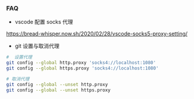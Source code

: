 ### FAQ

- vscode 配置 socks 代理

https://bread-whisper.now.sh/2020/02/28/vscode-socks5-proxy-setting/

- git 设置与取消代理

```sh
#  设置代理
git config --global http.proxy 'socks4://localhost:1080'
git config --global https.proxy 'socks4://localhost:1080'

# 取消代理
git config --global --unset http.proxy
git config --global --unset https.proxy
```
